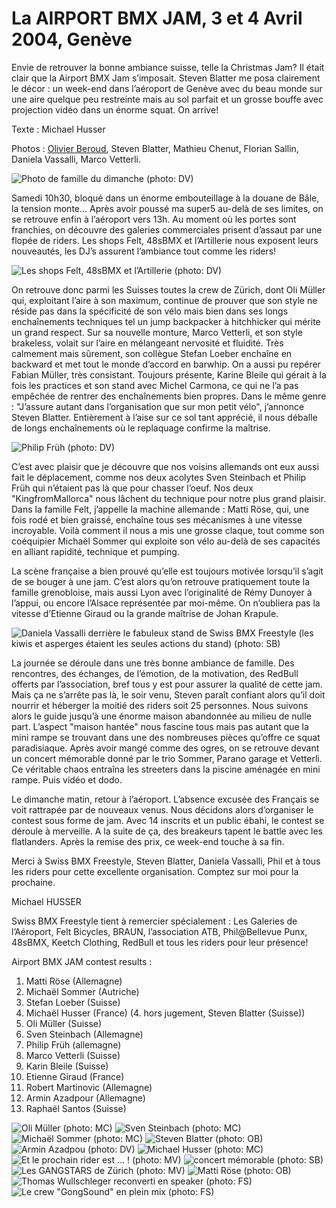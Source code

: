 # La AIRPORT BMX JAM, 3 et 4 Avril 2004, Genève

Envie de retrouver la bonne ambiance suisse, telle la Christmas Jam? Il était clair que la Airport BMX Jam s’imposait. Steven Blatter me posa clairement le décor : un week-end dans l’aéroport de Genève avec du beau monde sur une aire quelque peu restreinte mais au sol parfait et un grosse bouffe avec projection vidéo dans un énorme squat. On arrive!

Texte : Michael Husser

Photos : [Olivier Beroud](http://www.actuafilms.com/), Steven Blatter, Mathieu Chenut, Florian Sallin, Daniela Vassalli, Marco Vetterli.

![Photo de famille du dimanche (photo: DV)](./media/airportbmxjam_articlefr-01.jpg)

Samedi 10h30, bloqué dans un énorme embouteillage à la douane de Bâle, la tension monte... Après avoir poussé ma super5 au-delà de ses limites, on se retrouve enfin à l’aéroport vers 13h. Au moment où les portes sont franchies, on découvre des galeries commerciales prisent d’assaut par une flopée de riders. Les shops Felt, 48sBMX et l’Artillerie nous exposent leurs nouveautés, les DJ’s assurent l’ambiance tout comme les riders!

![Les shops Felt, 48sBMX et l’Artillerie (photo: DV)](./media/airportbmxjam_articlefr-02.jpg)

On retrouve donc parmi les Suisses toutes la crew de Zürich, dont Oli Müller qui, exploitant l’aire à son maximum, continue de prouver que son style ne réside pas dans la spécificité de son vélo mais bien dans ses longs enchaînements techniques tel un jump backpacker à hitchhicker qui mérite un grand respect. Sur sa nouvelle monture, Marco Vetterli, et son style brakeless, volait sur l’aire en mélangeant nervosité et fluidité. Très calmement mais sûrement, son collègue Stefan Loeber enchaîne en backward et met tout le monde d’accord en barwhip. On a aussi pu repérer Fabian Müller, très consistant. Toujours présente, Karine Bleile qui gérait à la fois les practices et son stand avec Michel Carmona, ce qui ne l’a pas empêchée de rentrer des enchaînements bien propres. Dans le même genre : "J’assure autant dans l’organisation que sur mon petit vélo", j’annonce Steven Blatter. Entièrement à l’aise sur ce sol tant apprécié, il nous déballe de longs enchaînements où le replaquage confirme la maîtrise.

![Philip Früh (photo: DV)](./media/airportbmxjam_articlefr-04.jpg)

C’est avec plaisir que je découvre que nos voisins allemands ont eux aussi fait le déplacement, comme nos deux acolytes Sven Steinbach et Philip Früh qui n’étaient pas là que pour chasser l’oeuf. Nos deux "KingfromMallorca" nous lâchent du technique pour notre plus grand plaisir. Dans la famille Felt, j’appelle la machine allemande : Matti Röse, qui, une fois rodé et bien graissé, enchaîne tous ses mécanismes à une vitesse incroyable. Voilà comment il nous a mis une grosse claque, tout comme son coéquipier Michaël Sommer qui exploite son vélo au-delà de ses capacités en alliant rapidité, technique et pumping.

La scène française a bien prouvé qu’elle est toujours motivée lorsqu’il s’agit de se bouger à une jam. C’est alors qu’on retrouve pratiquement toute la famille grenobloise, mais aussi Lyon avec l’originalité de Rémy Dunoyer à l’appui, ou encore l’Alsace représentée par moi-même. On n’oubliera pas la vitesse d’Etienne Giraud ou la grande maîtrise de Johan Krapule.

![Daniela Vassalli derrière le fabuleux stand de Swiss BMX Freestyle (les kiwis et asperges étaient les seules actions du stand) (photo: SB)](./media/airportbmxjam_articlefr-16.jpg)

La journée se déroule dans une très bonne ambiance de famille. Des rencontres, des échanges, de l’émotion, de la motivation, des RedBull offerts par l’association, bref tous y est pour assurer la qualité de cette jam. Mais ça ne s’arrête pas là, le soir venu, Steven paraît confiant alors qu’il doit nourrir et héberger la moitié des riders soit 25 personnes. Nous suivons alors le guide jusqu’à une énorme maison abandonnée au milieu de nulle part. L’aspect "maison hantée" nous fascine tous mais pas autant que la mini rampe se trouvant dans une des nombreuses pièces qu’offre ce squat paradisiaque. Après avoir mangé comme des ogres, on se retrouve devant un concert mémorable donné par le trio Sommer, Parano garage et Vetterli. Ce véritable chaos entraîna les streeters dans la piscine aménagée en mini rampe. Puis vidéo et dodo.

Le dimanche matin, retour à l’aéroport. L’absence excusée des Français se voit rattrapée par de nouveaux venus. Nous décidons alors d’organiser le contest sous forme de jam. Avec 14 inscrits et un public ébahi, le contest se déroule à merveille. A la suite de ça, des breakeurs tapent le battle avec les flatlanders. Après la remise des prix, ce week-end touche à sa fin.

Merci à Swiss BMX Freestyle, Steven Blatter, Daniela Vassalli, Phil et à tous les riders pour cette excellente organisation. Comptez sur moi pour la prochaine.

Michael HUSSER

Swiss BMX Freestyle tient à remercier spécialement : Les Galeries de l’Aéroport, Felt Bicycles, BRAUN, l’association ATB, Phil@Bellevue Punx, 48sBMX, Keetch Clothing, RedBull et tous les riders pour leur présence!

Airport BMX JAM contest results :

1. Matti Röse (Allemagne)
1. Michaël Sommer (Autriche)
1. Stefan Loeber (Suisse)
1. Michaël Husser (France) (4. hors jugement, Steven Blatter (Suisse))
1. Oli Müller (Suisse)
1. Sven Steinbach (Allemagne)
1. Philip Früh (allemagne)
1. Marco Vetterli (Suisse)
1. Karin Bleile (Suisse)
1. Etienne Giraud (France)
1. Robert Martinovic (Allemagne)
1. Armin Azadpour (Allemagne)
1. Raphaël Santos (Suisse)

![Oli Müller (photo: MC)](./media/airportbmxjam_articlefr-03.jpg)
![Sven Steinbach (photo: MC)](./media/airportbmxjam_articlefr-05.jpg)
![Michaël Sommer (photo: MC)](./media/airportbmxjam_articlefr-06.jpg)
![Steven Blatter (photo: OB)](./media/airportbmxjam_articlefr-07.jpg)
![Armin Azadpou (photo: DV)](./media/airportbmxjam_articlefr-08.jpg)
![Michael Husser (photo: MC)](./media/airportbmxjam_articlefr-09.jpg)
![Et le prochain rider est ... ! (photo: MV)](./media/airportbmxjam_articlefr-10.jpg)
![concert mémorable (photo: SB)](./media/airportbmxjam_articlefr-11.jpg)
![Les GANGSTARS de Zürich (photo: MV)](./media/airportbmxjam_articlefr-12.jpg)
![Matti Röse (photo: OB)](./media/airportbmxjam_articlefr-13.jpg)
![Thomas Wullschleger reconverti en speaker (photo: FS)](./media/airportbmxjam_articlefr-14.jpg)
![Le crew "GongSound" en plein mix (photo: FS)](./media/airportbmxjam_articlefr-15.jpg)
